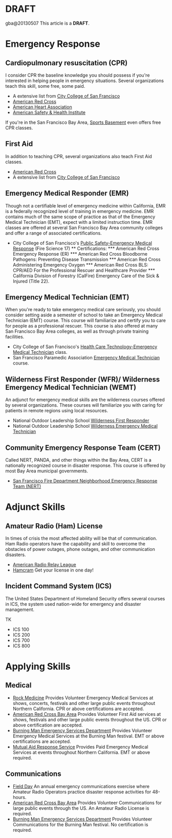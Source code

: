 # DRAFT
gba@20130507 This article is a **DRAFT**.

# Emergency Response

## Cardiopulmonary resuscitation (CPR)

I consider CPR the baseline knowledge you should possess if you're interested in helping people in emergency situations. Several organizations teach this skill, some free, some paid.

* A extensive list from [City College of San Francisco](https://www.ccsf.edu/NEW/en/educational-programs/school-and-departments/school-of-health-and-physical-education/health-education-and-community-health-studies0/cpr_first_aid_safety_training.html)
* [American Red Cross](http://www.redcross.org/take-a-class)
* [American Heart Association](http://www.heart.org/HEARTORG/CPRAndECC/FindaCourse/Find-a-Course_UCM_303220_SubHomePage.jsp)
* [American Safety & Health Institute](http://www.hsi.com/cprtraining)

If you're in the San Francisco Bay Area, [Sports Basement](http://community.sportsbasement.com/free-classes/cpr/) even offers free CPR classes.

## First Aid

In addition to teaching CPR, several organizations also teach First Aid classes.

* [American Red Cross](http://www.redcross.org/take-a-class)
* A extensive list from [City College of San Francisco](https://www.ccsf.edu/NEW/en/educational-programs/school-and-departments/school-of-health-and-physical-education/health-education-and-community-health-studies0/cpr_first_aid_safety_training.html)

## Emergency Medical Responder (EMR)

Though not a certifiable level of emergency medicine within California, EMR is a federally recognized level of training in emergency medicine. EMR contains much of the same scope of practice as that of the Emergency Medical Technician (EMT), expect with a limited instruction time. EMR classes are offered at several San Francisco Bay Area community colleges and offer a range of associated certifications.

* City College of San Francisco's [Public Safety-Emergency Medical Response](http://www.ccsf.edu/Schedule/Fall/fire_science_technology.shtml) (Fire Science 17)
** Certifications: 
*** American Red Cross Emergency Response (ER)
*** American Red Cross Bloodborne Pathogens: Preventing Disease Transmission
*** American Red Cross Administering Emergency Oxygen
*** American Red Cross BLS: CPR/AED For the Professional Rescuer and Healthcare Provider
*** California Division of Forestry (CalFire) Emergency Care of the Sick & Injured (Title 22).

## Emergency Medical Technician (EMT)

When you're ready to take emergency medical care seriously, you should consider setting aside a semester of school to take an Emergency Medical Technician (EMT) course. This course will familiarize and certify you to care for people as a professional rescuer. This course is also offered at many San Francisco Bay Area colleges, as well as through private training facilities.

* City College of San Francisco's [Health Care Technology-Emergency Medical Technician](http://www.ccsf.edu/NEW/en/educational-programs/school-and-departments/school-of-health-and-physical-education/Healthcaretechnology.html) class.
* San Francisco Paramedic Association [Emergency Medical Technician](http://sfparamedics.org/~sfparame/emergency-medical-technician-emt/) course.

## Wilderness First Responder (WFR)/ Wilderness Emergency Medical Technician (WEMT)

An adjunct for emergency medical skills are the wilderness courses offered by several organizations. These courses will familiarize you with caring for patients in remote regions using local resources.

* National Outdoor Leadership School [Wilderness First Responder](http://www.nols.edu/wmi/courses/wfr.shtml)
* National Outdoor Leadership School [Wilderness Emergency Medical Technician](http://www.nols.edu/wmi/courses/wemt.shtml)

## Community Emergency Response Team (CERT)

Called NERT, PANDA, and other things within the Bay Area, CERT is a nationally recognized course in disaster response. This course is offered by most Bay Area municipal governments.

* [San Francisco Fire Department Neighborhood Emergency Response Team (NERT)](http://www.sf-fire.org/index.aspx?page=859)

# Adjunct Skills

## Amateur Radio (Ham) License

In times of crisis the most affected ability will be that of communication. Ham Radio operators have the capability and skill to overcome the obstacles of power outages, phone outages, and other communication disasters.

* [American Radio Relay League](http://www.arrl.org/licensing-education-training)
* [Hamcram](http://n5fdl.com/hamcram) Get your license in one day!

## Incident Command System (ICS)

The United States Department of Homeland Security offers several courses in ICS, the system used nation-wide for emergency and disaster management.

TK

* ICS 100
* ICS 200
* ICS 700
* ICS 800

# Applying Skills

## Medical

* [Rock Medicine](http://rockmed.org/) Provides Volunteer Emergency Medical Services at shows, concerts, festivals and other large public events throughout Northern California. CPR or above certifications are accepted.
* [American Red Cross Bay Area](http://www.redcross.org/ca/san-francisco) Provides Volunteer First Aid services at shows, festivals and other large public events throughout the US. CPR or above certification are accepted.
* [Burning Man Emergency Services Department](http://www.brcesd.org/) Provides Volunteer Emergency Medical Services at the Burning Man festival. EMT or above certifications are accepted.
* [Mutual Aid Response Service](http://www.mars911.info/) Provides Paid Emergency Medical Services at events throughout Northern California. EMT or above required.

## Communications

* [Field Day](http://www.arrl.org/field-day) An annual emergency communications exercise where Amateur Radio Operators practice disaster response activities for 48-hours.
* [American Red Cross Bay Area](http://www.redcross.org/ca/san-francisco) Provides Volunteer Communications for large public events through the US. An  Amateur Radio License is required.
* [Burning Man Emergency Services Department](http://www.brcesd.org/) Provides Volunteer Communications for the Burning Man festival. No certification is required.
